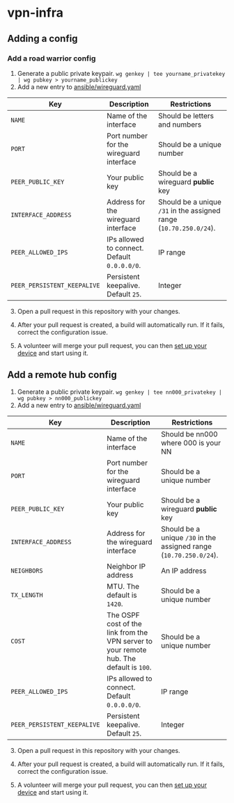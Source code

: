 # vpn-infra

## Adding a config

### Add a road warrior config

1. Generate a public private keypair. `wg genkey | tee yourname_privatekey | wg pubkey > yourname_publickey`
2. Add a new entry to [ansible/wireguard.yaml](./ansible/wireguard.yaml)

| Key  | Description | Restrictions |
| ------------- | ------------- | ------------- |
| `NAME`  | Name of the interface  | Should be letters and numbers |
| `PORT`  | Port number for the wireguard interface | Should be a unique number |
| `PEER_PUBLIC_KEY` | Your public key | Should be a wireguard **public** key  |
| `INTERFACE_ADDRESS` | Address for the wireguard interface | Should be a unique `/31` in the assigned range (`10.70.250.0/24`). |
| `PEER_ALLOWED_IPS` | IPs allowed to connect. Default `0.0.0.0/0`. | IP range |
| `PEER_PERSISTENT_KEEPALIVE` | Persistent keepalive. Default `25`. | Integer |

3. Open a pull request in this repository with your changes.

4. After your pull request is created, a build will automatically run. If it fails, correct the configuration issue.

5. A volunteer will merge your pull request, you can then [set up your device](https://wiki.nycmesh.net/books/5-networking/page/wireguard-vpn-setup-guide) and start using it.

## Add a remote hub config

1. Generate a public private keypair. `wg genkey | tee nn000_privatekey | wg pubkey > nn000_publickey`
2. Add a new entry to [ansible/wireguard.yaml](./ansible/wireguard.yaml)

| Key  | Description | Restrictions |
| ------------- | ------------- | ------------- |
| `NAME`  | Name of the interface  | Should be nn000 where 000 is your NN |
| `PORT`  | Port number for the wireguard interface | Should be a unique number |
| `PEER_PUBLIC_KEY` | Your public key | Should be a wireguard **public** key  |
| `INTERFACE_ADDRESS` | Address for the wireguard interface | Should be a unique `/30` in the assigned range (`10.70.250.0/24`). |
| `NEIGHBORS` | Neighbor IP address  | An IP address |
| `TX_LENGTH` | MTU. The default is `1420`.  | Should be a unique number |
| `COST` | The OSPF cost of the link from the VPN server to your remote hub. The default is `100`.  | Should be a unique number |
| `PEER_ALLOWED_IPS` | IPs allowed to connect. Default `0.0.0.0/0`. | IP range |
| `PEER_PERSISTENT_KEEPALIVE` | Persistent keepalive. Default `25`. | Integer |

3. Open a pull request in this repository with your changes.

4. After your pull request is created, a build will automatically run. If it fails, correct the configuration issue.

5. A volunteer will merge your pull request, you can then [set up your device](https://wiki.nycmesh.net/books/5-networking/page/wireguard-vpn-setup-guide) and start using it.
